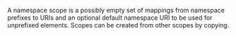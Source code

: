 A namespace scope is a possibly empty set of mappings from namespace prefixes to URIs and an optional default namespace URI to be used for unprefixed elements. Scopes can be created from other scopes by copying.